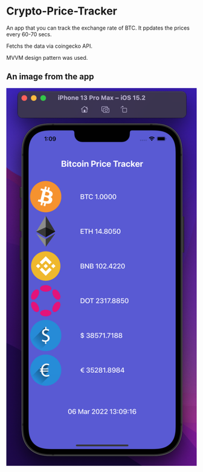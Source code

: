 # Crypto-Price-Tracker
An app that you can track the exchange rate of BTC. It ppdates the prices every 60-70 secs.

Fetchs the data via coingecko API.

MVVM design pattern was used.

## An image from the app
![Image](https://github.com/MutluClkn/Crypto-Price-Tracker/blob/main/Images/Ekran%20Resmi%202022-03-06%2013.09.22.png)

